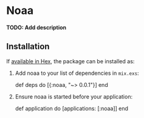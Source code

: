 # Noaa

**TODO: Add description**

## Installation

If [available in Hex](https://hex.pm/docs/publish), the package can be installed as:

  1. Add noaa to your list of dependencies in `mix.exs`:

        def deps do
          [{:noaa, "~> 0.0.1"}]
        end

  2. Ensure noaa is started before your application:

        def application do
          [applications: [:noaa]]
        end

